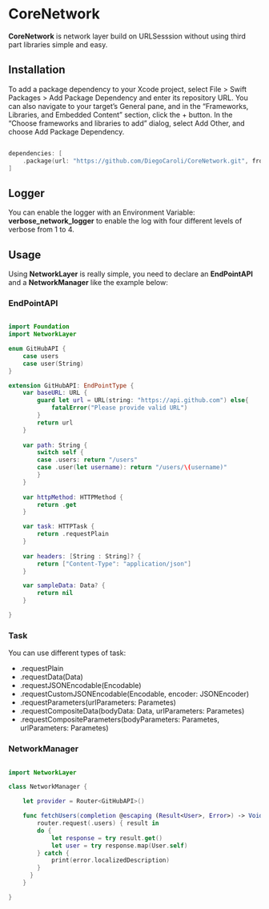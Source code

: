 # CoreNetwork

**CoreNetwork** is network layer build on URLSesssion without using third part libraries simple and easy.

## Installation

To add a package dependency to your Xcode project, select File > Swift Packages > Add Package Dependency and enter its repository URL. You can also navigate to your target’s General pane, and in the “Frameworks, Libraries, and Embedded Content” section, click the + button. In the “Choose frameworks and libraries to add” dialog, select Add Other, and choose Add Package Dependency.

~~~swift

dependencies: [
    .package(url: "https://github.com/DiegoCaroli/CoreNetwork.git", from: "1.0.0")
]

~~~

## Logger
You can enable the logger with an Environment Variable: **verbose_network_logger** to enable the log with four different levels of verbose from 1 to 4. 

## Usage

Using **NetworkLayer**  is really simple, you need to declare an **EndPointAPI** and a **NetworkManager** like the example below:

### EndPointAPI

~~~swift

import Foundation
import NetworkLayer

enum GitHubAPI {
    case users
    case user(String)
}

extension GitHubAPI: EndPointType {
    var baseURL: URL {
        guard let url = URL(string: "https://api.github.com") else{
            fatalError("Please provide valid URL")
        }
        return url
    }
    
    var path: String {
        switch self {
        case .users: return "/users"
        case .user(let username): return "/users/\(username)"
        }
    }
    
    var httpMethod: HTTPMethod {
        return .get
    }

    var task: HTTPTask {
        return .requestPlain
    }
    
    var headers: [String : String]? {
        return ["Content-Type": "application/json"]
    }

    var sampleData: Data? {
        return nil
    }

}

~~~

### Task
You can use different types of task: 
* .requestPlain
* .requestData(Data)
* .requestJSONEncodable(Encodable)
* .requestCustomJSONEncodable(Encodable, encoder: JSONEncoder)
* .requestParameters(urlParameters: Parametes)
* .requestCompositeData(bodyData: Data, urlParameters: Parametes)
* .requestCompositeParameters(bodyParameters: Parametes, urlParameters: Parametes)

### NetworkManager

~~~swift

import NetworkLayer

class NetworkManager {

    let provider = Router<GitHubAPI>()

    func fetchUsers(completion @escaping (Result<User>, Error>) -> Void) {
        router.request(.users) { result in
        do {
            let response = try result.get()
            let user = try response.map(User.self)
        } catch {
            print(error.localizedDescription)
        }
      }
    }

}
~~~
